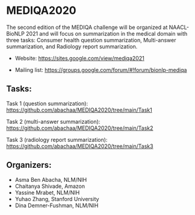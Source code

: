 # MEDIQA2020

The second edition of the MEDIQA challenge will be organized at NAACL-BioNLP 2021 and will focus on summarization in the medical domain with three tasks: 
Consumer health question summarization, Multi-answer summarization, and Radiology report summarization. 

- Website: https://sites.google.com/view/mediqa2021

- Mailing list: https://groups.google.com/forum/#!forum/bionlp-mediqa

Tasks: 
-------
Task 1 (question summarization): https://github.com/abachaa/MEDIQA2020/tree/main/Task1

Task 2 (multi-answer summarization): https://github.com/abachaa/MEDIQA2020/tree/main/Task2

Task 3 (radiology report summarization): https://github.com/abachaa/MEDIQA2020/tree/main/Task3


Organizers: 
------------

- Asma Ben Abacha, NLM/NIH
- Chaitanya Shivade, Amazon
- Yassine Mrabet, NLM/NIH
- Yuhao Zhang, Stanford University
- Dina Demner-Fushman, NLM/NIH

